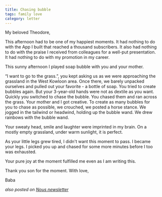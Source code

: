 ```yaml
---
title: Chasing bubble
tags: family love
category: letter
---
```


My beloved Theodore,

This afternoon had to be one of my happiest moments. It had nothing to do with the App I built that reached a thousand subscribers. It also had nothing to do with the praise I received from colleagues for a well-put presentation. It had nothing to do with my promotion in my career.

This sunny afternoon I played soap bubble with you and your mother.

“I want to go to the grass.”, you kept asking us as we were approaching the grassland in the West Kowloon area. Once there, we barely unpacked ourselves and pulled out your favorite - a bottle of soap. You tried to create bubbles again. But your 3-year-old hands were not as dextile as you want. Quickly you switched to chase the bubble. You chased them and ran across the grass. Your mother and I got creative. To create as many bubbles for you to chase as possible, we crouched, we posted a horse stance. We jogged in the tailwind or headwind, holding up the bubble wand. We drew rainbows with the bubble wand.

Your sweaty head, smile and laughter were imprinted in my brain. On a mostly empty grassland, under warm sunlight, it is perfect.

As your little legs grew tired, I didn't want this moment to pass. I became your legs. I picked you up and chased for some more minutes before I too was exhausted.

Your pure joy at the moment fulfilled me even as I am writing this.

Thank you son for the moment. With love,

Baba

_also posted on [Nous newsletter](https://open.substack.com/pub/nousone/p/chasing-bubble?r=iqxi6&utm_campaign=post&utm_medium=web&showWelcomeOnShare=true)_
